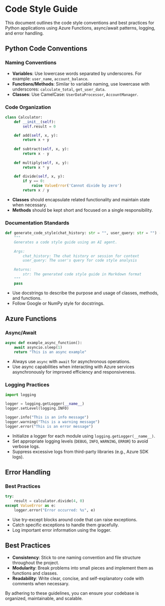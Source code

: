 # Code Style Guide

This document outlines the code style conventions and best practices for Python applications using Azure Functions, async/await patterns, logging, and error handling.

## Python Code Conventions

### Naming Conventions
- **Variables**: Use lowercase words separated by underscores. For example: `user_name`, `account_balance`.
- **Functions/Methods**: Similar to variable naming, use lowercase with underscores: `calculate_total`, `get_user_data`.
- **Classes**: Use CamelCase: `UserDataProcessor`, `AccountManager`.

### Code Organization
```python
class Calculator:
    def __init__(self):
        self.result = 0

    def add(self, x, y):
        return x + y
    
    def subtract(self, x, y):
        return x - y
    
    def multiply(self, x, y):
        return x * y
    
    def divide(self, x, y):
        if y == 0:
            raise ValueError('Cannot divide by zero')
        return x / y
```
- **Classes** should encapsulate related functionality and maintain state when necessary.
- **Methods** should be kept short and focused on a single responsibility.

### Documentation Standards
```python
def generate_code_style(chat_history: str = "", user_query: str = "") -> str:
    """
    Generates a code style guide using an AI agent.
    
    Args:
        chat_history: The chat history or session for context
        user_query: The user's query for code style analysis
    
    Returns:
        str: The generated code style guide in Markdown format
    """
    pass
```
- Use docstrings to describe the purpose and usage of classes, methods, and functions.
- Follow Google or NumPy style for docstrings.

## Azure Functions

### Async/Await
```python
async def example_async_function():
    await asyncio.sleep(1)
    return "This is an async example"
```
- Always use `async` with `await` for asynchronous operations.
- Use async capabilities when interacting with Azure services asynchronously for improved efficiency and responsiveness.

### Logging Practices
```python
import logging

logger = logging.getLogger(__name__)
logger.setLevel(logging.INFO)

logger.info("This is an info message")
logger.warning("This is a warning message")
logger.error("This is an error message")
```
- Initialize a logger for each module using `logging.getLogger(__name__)`.
- Set appropriate logging levels (`DEBUG`, `INFO`, `WARNING`, `ERROR`) to avoid verbose logs.
- Suppress excessive logs from third-party libraries (e.g., Azure SDK logs).

## Error Handling

### Best Practices
```python
try:
    result = calculator.divide(4, 0)
except ValueError as e:
    logger.error("Error occurred: %s", e)
```
- Use try-except blocks around code that can raise exceptions.
- Catch specific exceptions to handle them gracefully.
- Log important error information using the logger.

## Best Practices

- **Consistency**: Stick to one naming convention and file structure throughout the project.
- **Modularity**: Break problems into small pieces and implement them as functions and classes.
- **Readability**: Write clear, concise, and self-explanatory code with comments when necessary.

By adhering to these guidelines, you can ensure your codebase is organized, maintainable, and scalable.
